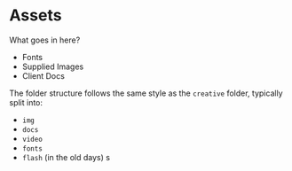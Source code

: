 # Assets

What goes in here?

* Fonts
* Supplied Images
* Client Docs

The folder structure follows the same style as the `creative` folder, typically split into:

* `img`
* `docs`
* `video`
* `fonts`
* `flash` (in the old days)
s